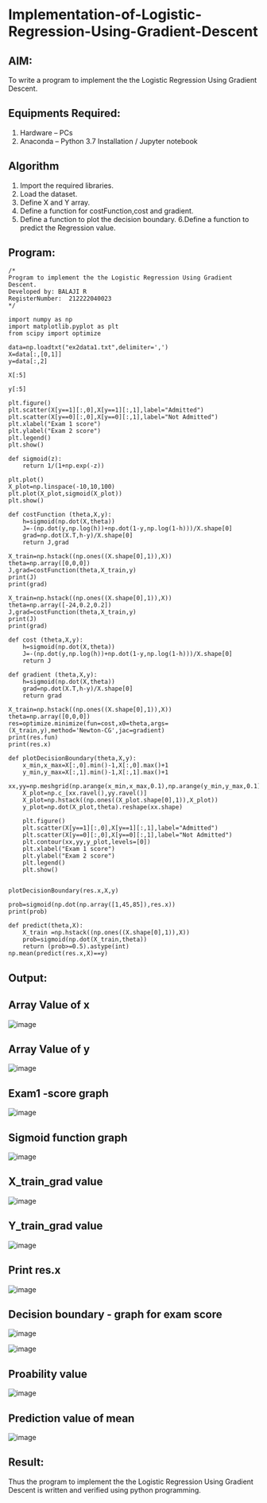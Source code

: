 # Implementation-of-Logistic-Regression-Using-Gradient-Descent

## AIM:
To write a program to implement the the Logistic Regression Using Gradient Descent.

## Equipments Required:
1. Hardware – PCs
2. Anaconda – Python 3.7 Installation / Jupyter notebook

## Algorithm
1. Import the required libraries.
2. Load the dataset.
3. Define X and Y array.
4. Define a function for costFunction,cost and gradient.
5. Define a function to plot the decision boundary. 6.Define a function to predict the 
   Regression value. 

## Program:
```
/*
Program to implement the the Logistic Regression Using Gradient Descent.
Developed by: BALAJI R
RegisterNumber:  212222040023
*/

import numpy as np
import matplotlib.pyplot as plt
from scipy import optimize

data=np.loadtxt("ex2data1.txt",delimiter=',')
X=data[:,[0,1]]
y=data[:,2]

X[:5]

y[:5]

plt.figure()
plt.scatter(X[y==1][:,0],X[y==1][:,1],label="Admitted")
plt.scatter(X[y==0][:,0],X[y==0][:,1],label="Not Admitted")
plt.xlabel("Exam 1 score")
plt.ylabel("Exam 2 score")
plt.legend()
plt.show()

def sigmoid(z):
    return 1/(1+np.exp(-z))

plt.plot()
X_plot=np.linspace(-10,10,100)
plt.plot(X_plot,sigmoid(X_plot))
plt.show()

def costFunction (theta,X,y):
    h=sigmoid(np.dot(X,theta))
    J=-(np.dot(y,np.log(h))+np.dot(1-y,np.log(1-h)))/X.shape[0]
    grad=np.dot(X.T,h-y)/X.shape[0]
    return J,grad

X_train=np.hstack((np.ones((X.shape[0],1)),X))
theta=np.array([0,0,0])
J,grad=costFunction(theta,X_train,y)
print(J)
print(grad)

X_train=np.hstack((np.ones((X.shape[0],1)),X))
theta=np.array([-24,0.2,0.2])
J,grad=costFunction(theta,X_train,y)
print(J)
print(grad)

def cost (theta,X,y):
    h=sigmoid(np.dot(X,theta))
    J=-(np.dot(y,np.log(h))+np.dot(1-y,np.log(1-h)))/X.shape[0]
    return J

def gradient (theta,X,y):
    h=sigmoid(np.dot(X,theta))
    grad=np.dot(X.T,h-y)/X.shape[0]
    return grad

X_train=np.hstack((np.ones((X.shape[0],1)),X))
theta=np.array([0,0,0])
res=optimize.minimize(fun=cost,x0=theta,args=(X_train,y),method='Newton-CG',jac=gradient)
print(res.fun)
print(res.x)

def plotDecisionBoundary(theta,X,y):
    x_min,x_max=X[:,0].min()-1,X[:,0].max()+1
    y_min,y_max=X[:,1].min()-1,X[:,1].max()+1
    xx,yy=np.meshgrid(np.arange(x_min,x_max,0.1),np.arange(y_min,y_max,0.1))
    X_plot=np.c_[xx.ravel(),yy.ravel()]
    X_plot=np.hstack((np.ones((X_plot.shape[0],1)),X_plot))
    y_plot=np.dot(X_plot,theta).reshape(xx.shape)
    
    plt.figure()
    plt.scatter(X[y==1][:,0],X[y==1][:,1],label="Admitted")
    plt.scatter(X[y==0][:,0],X[y==0][:,1],label="Not Admitted")
    plt.contour(xx,yy,y_plot,levels=[0])
    plt.xlabel("Exam 1 score")
    plt.ylabel("Exam 2 score")
    plt.legend()
    plt.show()


plotDecisionBoundary(res.x,X,y)

prob=sigmoid(np.dot(np.array([1,45,85]),res.x))
print(prob)

def predict(theta,X):
    X_train =np.hstack((np.ones((X.shape[0],1)),X))
    prob=sigmoid(np.dot(X_train,theta))
    return (prob>=0.5).astype(int)
np.mean(predict(res.x,X)==y)

```

## Output:
## Array Value of x

![image](https://github.com/VIKRAMK21062005/-Implementation-of-Logistic-Regression-Using-Gradient-Descent/assets/120624033/1e9f27f0-8efd-4e1f-8b87-4134fc74ad6d)

## Array Value of y

![image](https://github.com/VIKRAMK21062005/-Implementation-of-Logistic-Regression-Using-Gradient-Descent/assets/120624033/1c248f5c-42cc-432b-80af-edb8e5bb9aa9)

## Exam1 -score graph

![image](https://github.com/VIKRAMK21062005/-Implementation-of-Logistic-Regression-Using-Gradient-Descent/assets/120624033/02bf8811-dd71-432b-9362-da4e2f8972dc)

## Sigmoid function graph

![image](https://github.com/VIKRAMK21062005/-Implementation-of-Logistic-Regression-Using-Gradient-Descent/assets/120624033/dc7a5f69-7a81-4501-921a-c235a3a6ed67)

## X_train_grad value

![image](https://github.com/VIKRAMK21062005/-Implementation-of-Logistic-Regression-Using-Gradient-Descent/assets/120624033/a849f773-90d5-4f3d-9d6a-ef7dbb82b100)

## Y_train_grad value

![image](https://github.com/VIKRAMK21062005/-Implementation-of-Logistic-Regression-Using-Gradient-Descent/assets/120624033/baab62d1-a098-485c-8466-f664c10d4977)

## Print res.x

![image](https://github.com/VIKRAMK21062005/-Implementation-of-Logistic-Regression-Using-Gradient-Descent/assets/120624033/16b614b0-89b3-4807-8b8b-65dda17878b8)

## Decision boundary - graph for exam score

![image](https://github.com/VIKRAMK21062005/-Implementation-of-Logistic-Regression-Using-Gradient-Descent/assets/120624033/3dc6c1b8-297d-467f-a954-7e3dddf28dbb)

![image](https://github.com/VIKRAMK21062005/-Implementation-of-Logistic-Regression-Using-Gradient-Descent/assets/120624033/1c9113b9-2e95-4a6c-a4fa-baf922f9a8d8)

## Proability value

![image](https://github.com/VIKRAMK21062005/-Implementation-of-Logistic-Regression-Using-Gradient-Descent/assets/120624033/8e91c18c-b7a1-45da-b02e-a55d65c90402)

## Prediction value of mean

![image](https://github.com/VIKRAMK21062005/-Implementation-of-Logistic-Regression-Using-Gradient-Descent/assets/120624033/f39557b6-57d5-448c-8ebe-7bbd5506b879)

## Result:
Thus the program to implement the the Logistic Regression Using Gradient Descent is written and verified using python programming.

